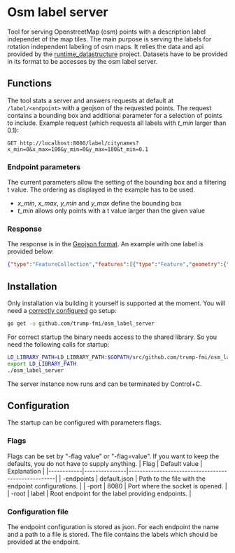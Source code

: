# Osm label server

Tool for serving OpenstreetMap (osm) points with a description label independet of the map tiles. The main purpose is serving the labels for rotation independent labeling of osm maps. It relies the data and api provided by the [runtime_datastructure](https://github.com/trump-fmi/runtime_datastructure) project. Datasets have to be provided in its format to be accesses by the osm label server. 

## Functions
The tool stats a server and answers requests at default at `/label/<endpoint>` with a geojson of the requested points. The request contains a bounding box and additional parameter for a selection of points to include. 
Example request (which requests all labels with *t_min* larger than 0.1): 
```http
GET http://localhost:8080/label/citynames?x_min=0&x_max=180&y_min=0&y_max=180&t_min=0.1
```
### Endpoint parameters 
The current parameters allow the setting of the bounding box and a filtering t value. The ordering as displayed in the example has to be used. 
* *x_min*, *x_max*, *y_min* and *y_max* define the bounding box
* *t_min* allows only points with a t value larger than the given value

### Response
The response is in the [Geojson format](http://geojson.org/). An example with one label is provided below:
``` json
{"type":"FeatureCollection","features":[{"type":"Feature","geometry":{"type":"Point","coordinates":[8.7422973,53.051944500000005]},"properties":{"lbl_fac":26,"name":"Huchting","osm":30349113,"prio":121,"t":0.7067380674933035}}],"crs":{"type":"name","properties":{"name":"urn:ogc:def:crs:OGC:1.3:CRS84"}}}

```

## Installation
Only installation via building it yourself is supported at the moment. You will need a [correctly configured](https://golang.org/doc/install#testing) go setup: 
```sh
go get -u github.com/trump-fmi/osm_label_server
```

For correct startup the binary needs access to the shared library. So you need the following calls for startup: 
```sh
LD_LIBRARY_PATH=LD_LIBRARY_PATH:$GOPATH/src/github.com/trump-fmi/osm_label_server/lib/
export LD_LIBRARY_PATH
./osm_label_server
```

The server instance now runs and can be terminated by Control+C. 

## Configuration 
The startup can be configured with parameters flags. 

### Flags
Flags can be set by "-flag value" or "-flag=value". If you want to keep the defaults, you do not have to supply anything. 
| Flag       | Default value | Explanation                                        |
|------------|---------------|----------------------------------------------------|
| -endpoints | default.json  | Path to the file with the endpoint configurations. |
| -port      | 8080          | Port where the socket is opened.                   |
| -root      | label         | Root endpoint for the label providing endpoints.   |

### Configuration file
The endpoint configuration is stored as json. For each endpoint the name and a path to a file is stored. The file contains the labels which should be provided at the endpoint. 

